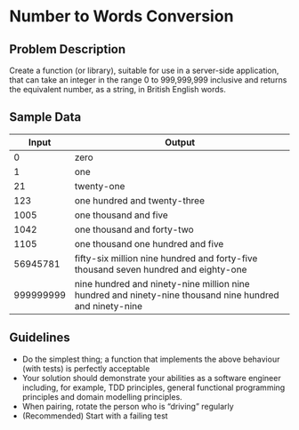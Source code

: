 # Number to Words Conversion 

## Problem Description 

Create a function (or library), suitable for use in a server-side application, that can take an integer in the range 0 to 999,999,999 inclusive and returns the equivalent number, as a string, in British English words. 

## Sample Data 

| Input | Output |
| ----- | ------ |
| 0 | zero |
| 1 | one |
| 21 | twenty-one |
| 123 | one hundred and twenty-three |
| 1005 | one thousand and five |
| 1042 | one thousand and forty-two |
| 1105 | one thousand one hundred and five |
| 56945781 | fifty-six million nine hundred and forty-five thousand seven hundred and eighty-one |
| 999999999 | nine hundred and ninety-nine million nine hundred and ninety-nine thousand nine hundred and ninety-nine |

## Guidelines 

* Do the simplest thing; a function that implements the above behaviour (with tests) is perfectly acceptable
* Your solution should demonstrate your abilities as a software engineer including, for example, TDD principles, general functional programming principles and domain modelling principles. 
* When pairing, rotate the person who is “driving” regularly
* (Recommended) Start with a failing test
